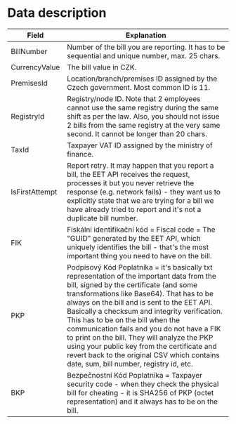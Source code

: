 # Data description

|Field|Explanation|
|-----|-----------|
|BillNumber|Number of the bill you are reporting. It has to be sequential and unique number, max. 25 chars.|
|CurrencyValue|The bill value in CZK.|
|PremisesId|Location/branch/premises ID assigned by the Czech government. Most common ID is 11.|
|RegistryId|Registry/node ID. Note that 2 employees cannot use the same registry during the same shift as per the law. Also, you should not issue 2 bills from the same registry at the very same second. It cannot be longer than 20 chars.|
|TaxId|Taxpayer VAT ID assigned by the ministry of finance.|
|IsFirstAttempt|Report retry. It may happen that you report a bill, the EET API receives the request, processes it but you never retrieve the response (e.g. network fails) - they want us to explicitly state that we are trying for a bill we have already tried to report and it's not a duplicate bill number.|
|FIK|Fiskální identifikační kód = Fiscal code = The "GUID" generated by the EET API, which uniquely identifies the bill - that's the most important thing you need to have on the bill.|
|PKP|Podpisový Kód Poplatníka = it's basically txt representation of the important data from the bill, signed by the certificate (and some transformations like Base64). That has to be always on the bill and is sent to the EET API. Basically a checksum and integrity verification. This has to be on the bill when the communication fails and you do not have a FIK to print on the bill. They will analyze the PKP using your public key from the certificate and revert back to the original CSV which contains date, sum, bill number, registry id, etc.|
|BKP|Bezpečnostní Kód Poplatníka = Taxpayer security code -  when they check the physical bill for cheating - it is SHA256 of PKP (octet representation) and it always has to be on the bill.|
